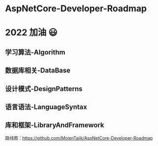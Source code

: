 # AspNetCore-Developer-Roadmap


# 2022 加油 :smiley:


## 学习算法-Algorithm
## 数据库相关-DataBase
## 设计模式-DesignPatterns
## 语言语法-LanguageSyntax
## 库和框架-LibraryAndFramework


路线图：https://github.com/MoienTajik/AspNetCore-Developer-Roadmap
